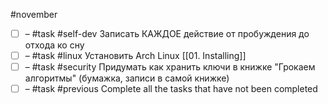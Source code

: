#november

- [ ] – #task #self-dev Записать КАЖДОЕ действие от пробуждения до отхода ко сну
- [ ] – #task #linux Установить Arch Linux [[01. Installing]]
- [ ] – #task #security Придумать как хранить ключи в книжке "Грокаем алгоритмы" (бумажка, записи в самой книжке)
- [ ] – #task #previous Complete all the tasks that have not been completed